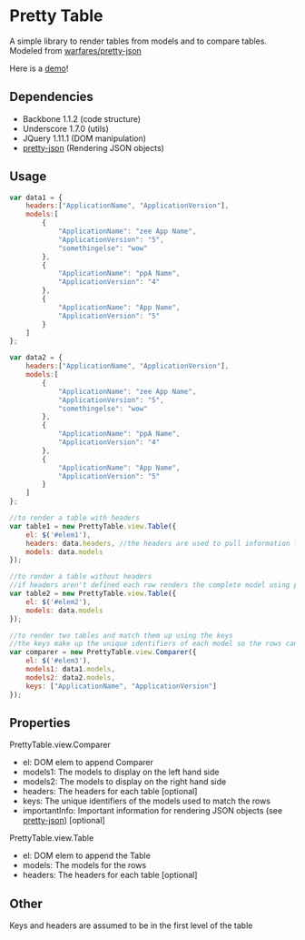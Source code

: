 # Pretty Table
A simple library to render tables from models and to compare tables. Modeled from [warfares/pretty-json](https://github.com/warfares/pretty-json)  
  
Here is a [demo](https://jacsmith21.github.io/pretty-table/)!

## Dependencies

* Backbone 1.1.2 (code structure) 
* Underscore 1.7.0 (utils)
* JQuery 1.11.1 (DOM manipulation)
* [pretty-json](https://github.com/jacsmith21/pretty-json) (Rendering JSON objects)

## Usage

```javascript
var data1 = {
    headers:["ApplicationName", "ApplicationVersion"],
    models:[
        {
            "ApplicationName": "zee App Name",
            "ApplicationVersion": "5",
            "somethingelse": "wow"
        },
        {
            "ApplicationName": "ppA Name",
            "ApplicationVersion": "4"
        },
        {
            "ApplicationName": "App Name",
            "ApplicationVersion": "5"
        }
    ]
};

var data2 = {
    headers:["ApplicationName", "ApplicationVersion"],
    models:[
        {
            "ApplicationName": "zee App Name",
            "ApplicationVersion": "5",
            "somethingelse": "wow"
        },
        {
            "ApplicationName": "ppA Name",
            "ApplicationVersion": "4"
        },
        {
            "ApplicationName": "App Name",
            "ApplicationVersion": "5"
        }
    ]
};

//to render a table with headers
var table1 = new PrettyTable.view.Table({
    el: $('#elem1'),
    headers: data.headers, //the headers are used to pull information from the model
    models: data.models
});

//to render a table without headers
//if headers aren't defined each row renders the complete model using pretty-json
var table2 = new PrettyTable.view.Table({
    el: $('#elem2'),
    models: data.models 
});

//to render two tables and match them up using the keys
//the keys make up the unique identifiers of each model so the rows can be matched
var comparer = new PrettyTable.view.Comparer({
    el: $('#elem3'),
    models1: data1.models,
    models2: data2.models,
    keys: ["ApplicationName", "ApplicationVersion"]
});

```

## Properties

PrettyTable.view.Comparer
* el: DOM elem to append Comparer
* models1: The models to display on the left hand side
* models2: The models to display on the right hand side
* headers: The headers for each table [optional]
* keys: The unique identifiers of the models used to match the rows
* importantInfo: Important information for rendering JSON objects (see [pretty-json](https://github.com/jacsmith21/pretty-json)) [optional]

PrettyTable.view.Table
* el: DOM elem to append the Table
* models: The models for the rows
* headers: The headers for each table [optional]

## Other

Keys and headers are assumed to be in the first level of the table
